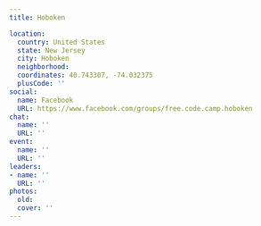 ```yaml
---
title: Hoboken

location:
  country: United States
  state: New Jersey
  city: Hoboken
  neighborhood: 
  coordinates: 40.743307, -74.032375
  plusCode: ''
social:
  name: Facebook
  URL: https://www.facebook.com/groups/free.code.camp.hoboken
chat:
  name: ''
  URL: ''
event:
  name: ''
  URL: ''
leaders:
- name: ''
  URL: ''
photos:
  old: 
  cover: ''
---
```

